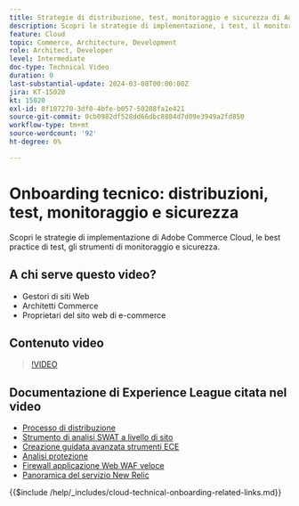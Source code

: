 ```yaml
---
title: Strategie di distribuzione, test, monitoraggio e sicurezza di Adobe Commerce Cloud
description: Scopri le strategie di implementazione, i test, il monitoraggio e la sicurezza di Adobe Commerce Cloud.
feature: Cloud
topic: Commerce, Architecture, Development
role: Architect, Developer
level: Intermediate
doc-type: Technical Video
duration: 0
last-substantial-update: 2024-03-08T00:00:00Z
jira: KT-15020
kt: 15020
exl-id: 8f107270-3df0-4bfe-b057-50208fa1e421
source-git-commit: 0cb0982df528dd66dbc8804d7d09e3949a2fd850
workflow-type: tm+mt
source-wordcount: '92'
ht-degree: 0%

---
```


# Onboarding tecnico: distribuzioni, test, monitoraggio e sicurezza

Scopri le strategie di implementazione di Adobe Commerce Cloud, le best practice di test, gli strumenti di monitoraggio e sicurezza.

## A chi serve questo video?

- Gestori di siti Web
- Architetti Commerce
- Proprietari del sito web di e-commerce

## Contenuto video

>[!VIDEO](https://video.tv.adobe.com/v/3427818?learn=on)

## Documentazione di Experience League citata nel video

- [Processo di distribuzione](https://experienceleague.adobe.com/docs/commerce-cloud-service/user-guide/develop/deploy/process.html?lang=it)
- [Strumento di analisi SWAT a livello di sito](https://experienceleague.adobe.com/docs/commerce-operations/tools/site-wide-analysis-tool/intro.html?lang=it)
- [Creazione guidata avanzata strumenti ECE](https://experienceleague.adobe.com/docs/commerce-cloud-service/user-guide/develop/deploy/smart-wizards.html?lang=it)
- [Analisi protezione](https://experienceleague.adobe.com/docs/commerce-admin/systems/security/security-scan.html?lang=it)
- [Firewall applicazione Web WAF veloce](https://experienceleague.adobe.com/docs/commerce-cloud-service/user-guide/cdn/fastly-waf-service.html?lang=it)
- [Panoramica del servizio New Relic](https://experienceleague.adobe.com/docs/commerce-cloud-service/user-guide/monitor/new-relic/new-relic-service.html?lang=it)

{{$include /help/_includes/cloud-technical-onboarding-related-links.md}}
